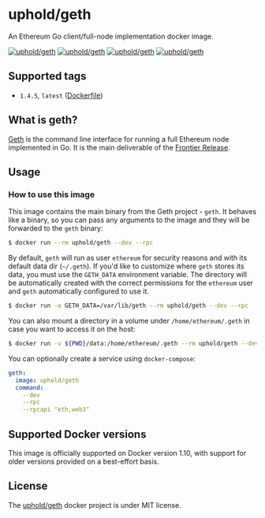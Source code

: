 # uphold/geth
An Ethereum Go client/full-node implementation docker image.

[![uphold/geth][docker-pulls-image]][docker-hub-url] [![uphold/geth][docker-stars-image]][docker-hub-url] [![uphold/geth][docker-size-image]][docker-hub-url] [![uphold/geth][docker-layers-image]][docker-hub-url]

## Supported tags
- `1.4.5`, `latest` ([Dockerfile](/Dockerfile))

## What is geth?
[Geth](https://github.com/ethereum/go-ethereum/wiki/geth) is the command line interface for running a full Ethereum node implemented in Go. It is the main deliverable of the [Frontier Release](https://github.com/ethereum/go-ethereum/wiki/Frontier).

## Usage
### How to use this image
This image contains the main binary from the Geth project - `geth`. It behaves like a binary, so you can pass any arguments to the image and they will be forwarded to the `geth` binary:

```sh
$ docker run --rm uphold/geth --dev --rpc
```

By default, `geth` will run as user `ethereum` for security reasons and with its default data dir (`~/.geth`). If you'd like to customize where `geth` stores its data, you must use the `GETH_DATA` environment variable. The directory will be automatically created with the correct permissions for the `ethereum` user and `geth` automatically configured to use it.

```sh
$ docker run -e GETH_DATA=/var/lib/geth --rm uphold/geth --dev --rpc
```

You can also mount a directory in a volume under `/home/ethereum/.geth` in case you want to access it on the host:

```sh
$ docker run -v ${PWD}/data:/home/ethereum/.geth --rm uphold/geth --dev --rpc
```

You can optionally create a service using `docker-compose`:

```yml
geth:
  image: uphold/geth
  command:
    --dev
    --rpc
    --rpcapi "eth,web3"
```

## Supported Docker versions
This image is officially supported on Docker version 1.10, with support for older versions provided on a best-effort basis.

## License
The [uphold/geth](https://hub.docker.com/r/uphold/geth) docker project is under MIT license.

[docker-hub-url]: https://hub.docker.com/r/uphold/geth
[docker-layers-image]: https://img.shields.io/imagelayers/layers/uphold/geth/latest.svg?style=flat-square
[docker-pulls-image]: https://img.shields.io/docker/pulls/uphold/geth.svg?style=flat-square
[docker-size-image]: https://img.shields.io/imagelayers/image-size/uphold/geth/latest.svg?style=flat-square
[docker-stars-image]: https://img.shields.io/docker/stars/uphold/geth.svg?style=flat-square
